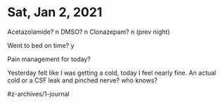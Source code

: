 # Sat, Jan 2, 2021
Acetazolamide? n
DMSO? n
Clonazepam? n
(prev night)

Went to bed on time? y

Pain management for today? 


Yesterday felt like I was getting a cold, today I feel nearly fine. An actual cold or a CSF leak and pinched nerve? who knows? 




#z-archives/1-journal